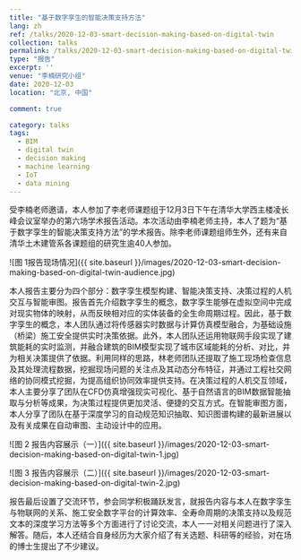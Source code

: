 ```yaml
---
title: "基于数字孪生的智能决策支持方法"
lang: zh
ref: /talks/2020-12-03-smart-decision-making-based-on-digital-twin
collection: talks
permalink: /talks/2020-12-03-smart-decision-making-based-on-digital-twin
type: "报告"
excerpt: ''
venue: "李楠研究小组"
date: 2020-12-03
location: "北京, 中国"

comment: true

category: talks
tags: 
  - BIM
  - digital twin
  - decision making
  - machine learning
  - IoT
  - data mining
---
```


受李楠老师邀请，本人参加了李老师课题组于12月3日下午在清华大学西主楼凌长峰会议室举办的第六场学术报告活动。本次活动由李楠老师主持，本人了题为“基于数字孪生的智能决策支持方法”的学术报告。除李老师课题组师生外，还有来自清华土木建管系各课题组的研究生逾40人参加。

![图 1报告现场情况]({{ site.baseurl }}/images/2020-12-03-smart-decision-making-based-on-digital-twin-audience.jpg)

本人报告主要分为四个部分：数字孪生模型构建、智能决策支持、决策过程的人机交互与智能审图。报告首先介绍数字孪生的概念，数字孪生能够在虚拟空间中完成对现实物体的映射，从而反映相对应的实体装备的全生命周期过程。因此，基于数字孪生的概念，本人团队通过将传感器实时数据与计算仿真模型融合，为基础设施（桥梁）施工安全提供实时决策依据。此外，本人团队还运用物联网手段实现了建筑能耗的实时监测，并融合建筑的BIM模型实现了城市区域能耗的分析、对比，并为相关决策提供了依据。利用同样的思路，林老师团队还提取了施工现场检查信息及其处理流程数据，挖掘现场问题的关注点及其动态分布特征，并通过工程社交网络的协同模式挖掘，为提高组织协同效率提供支持。在决策过程的人机交互领域，本人主要分享了团队在CFD仿真增强现实可视化、基于自然语言的BIM数据智能抽取与分析等成果，为决策过程提供更加灵活、便捷的交互方式。在智能审图方面，本人分享了团队在基于深度学习的自动规范知识抽取、知识图谱构建的最新进展以及有关成果在自动审图、主动设计中的应用。

![图 2 报告内容展示（一）]({{ site.baseurl }}/images/2020-12-03-smart-decision-making-based-on-digital-twin-1.jpg)

![图 3 报告内容展示（二）]({{ site.baseurl }}/images/2020-12-03-smart-decision-making-based-on-digital-twin-2.jpg)

报告最后设置了交流环节，参会同学积极踊跃发言，就报告内容与本人在数字孪生与物联网的关系、施工安全数字平台的计算效率、全寿命周期的决策支持以及规范文本的深度学习方法等多个方面进行了讨论交流，本人一一对相关问题进行了深入解答。随后，本人还结合自身经历为大家介绍了有关选题、科研等的经验，对在场的博士生提出了不少建议。
